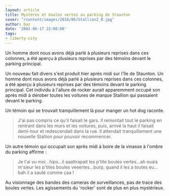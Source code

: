 ```yaml
---
layout: article
title: Mystères et boules vertes au parking de Staunton
cover: "/content/images/2016/06/Stallion2_0.jpg"
author: baz
date: '2002-06-17 22:00:00'
tags:
- liberty-city
---
```


Un homme dont nous avons déjà parlé à plusieurs reprises dans ces colonnes, a été aperçu à plusieurs reprises par des témoins devant le parking principal.

Un nouveau fait divers s'est produit hier après midi sur l'île de Staunton. Un homme dont nous avons déjà parlé à plusieurs reprises dans ces colonnes, a été aperçu à plusieurs reprises par des témoins devant le parking principal. Cet individu à l'allure de rocker aurait apparemment occupé son après midi à dérober toutes les voitures de marque Stallion qui passaient devant le parking.

Un témoin qui se trouvait tranquillement là pour manger un hot dog raconte.

> J'ai pas compris ce qu'il faisait le gars. Il remontait tout le parking en rentrant dans les murs et les voitures, puis, arrivé la haut il faisait demi-tour et redescendait dans la rue. Il attendait tranquillement une nouvelle Stallion pour pouvoir recommencer.

Un autre témoin qui occupait son après midi à boire de la vinasse à l'ombre du parking affirme :

> Je l'ai vu moi...hips...il aaattrapait les p'tite boules vertes...ah ouais m'sieur les p'tites boules veeertes...burp, quand il les a toutes eu... bah il a sauté comme çaa !

Au visionnage des bandes des cameras de surveillances, pas de trace des boules vertes. Les agissements du 'rocker' sont de plus en plus mystérieux.